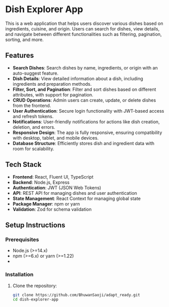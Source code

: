 # **Dish Explorer App**

This is a web application that helps users discover various dishes based on ingredients, cuisine, and origin. Users can search for dishes, view details, and navigate between different functionalities such as filtering, pagination, sorting, and more.

## **Features**
- **Search Dishes**: Search dishes by name, ingredients, or origin with an auto-suggest feature.
- **Dish Details**: View detailed information about a dish, including ingredients and preparation methods.
- **Filter, Sort, and Pagination**: Filter and sort dishes based on different attributes, with support for pagination.
- **CRUD Operations**: Admin users can create, update, or delete dishes from the frontend.
- **User Authentication**: Secure login functionality with JWT-based access and refresh tokens.
- **Notifications**: User-friendly notifications for actions like dish creation, deletion, and errors.
- **Responsive Design**: The app is fully responsive, ensuring compatibility with desktop, tablet, and mobile devices.
- **Database Structure**: Efficiently stores dish and ingredient data with room for scalability.

## **Tech Stack**
- **Frontend**: React, Fluent UI, TypeScript
- **Backend**: Node.js, Express
- **Authentication**: JWT (JSON Web Tokens)
- **API**: REST API for managing dishes and user authentication
- **State Management**: React Context for managing global state
- **Package Manager**: npm or yarn
- **Validation**: Zod for schema validation

## **Setup Instructions**

### **Prerequisites**
- Node.js (>=14.x)
- npm (>=6.x) or yarn (>=1.22)
- 

### **Installation**

1. Clone the repository:
   ```bash
   git clone https://github.com/BhuwanSaoji/adapt_ready.git
   cd dish-explorer-app
